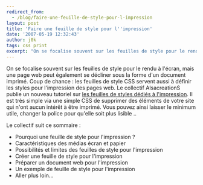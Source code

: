 ```yaml
---
redirect_from:
  - /blog/faire-une-feuille-de-style-pour-l-impression
layout: post
title: 'Faire une feuille de style pour l''impression'
date: '2007-05-19 12:32:43'
author: j0k
tags: css print
excerpt: "On se focalise souvent sur les feuilles de style pour le rendu à l'écran, mais une page web peut également se décliner sous la forme d'un document imprimé. Coup de chance : les feuilles de style CSS servent aussi à définir les styles pour l'impression des pages web.     \nLe collectif AlsacreationS publie un nouveau tutoriel sur [les feuilles de styles dédiés à      …"
---
```


On se focalise souvent sur les feuilles de style pour le rendu à l'écran, mais une page web peut également se décliner sous la forme d'un document imprimé. Coup de chance : les feuilles de style CSS servent aussi à définir les styles pour l'impression des pages web.
Le collectif AlsacreationS publie un nouveau tutoriel sur [les feuilles de styles dédiés à l'impression](http://css.alsacreations.com/Tutoriels-et-articles-divers/feuille-css-impression). Il est très simple via une simple CSS de supprimer des éléments de votre site qui n'ont aucun intérêt à être imprimé.   Vous pouvez ainsi laisser le minimum utile, changer la police pour qu'elle soit plus lisible ..

Le collectif suit ce sommaire :

 * Pourquoi une feuille de style pour l'impression ?
 * Caractéristiques des médias écran et papier
 * Possibilités et limites des feuilles de style pour l'impression
 * Créer une feuille de style pour l'impression
 * Préparer un document web pour l'impression
 * Un exemple de feuille de style pour l'impression
 * Aller plus loin...
